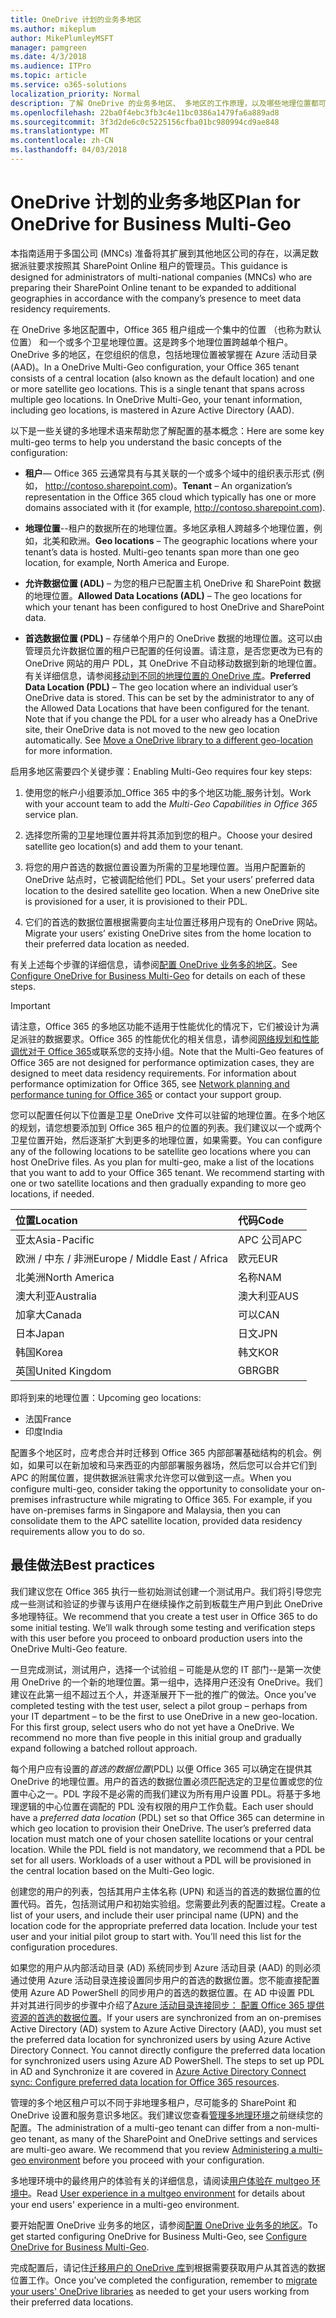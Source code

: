 ```yaml
---
title: OneDrive 计划的业务多地区
ms.author: mikeplum
author: MikePlumleyMSFT
manager: pamgreen
ms.date: 4/3/2018
ms.audience: ITPro
ms.topic: article
ms.service: o365-solutions
localization_priority: Normal
description: 了解 OneDrive 的业务多地区、 多地区的工作原理，以及哪些地理位置都可用于数据存储。
ms.openlocfilehash: 22ba0f4ebc3fb3c4e11bc0386a1479fa6a889ad8
ms.sourcegitcommit: 3f3d2de6c0c5225156cfba01bc980994cd9ae848
ms.translationtype: MT
ms.contentlocale: zh-CN
ms.lasthandoff: 04/03/2018
---
```

# <a name="plan-for-onedrive-for-business-multi-geo"></a><span data-ttu-id="907f4-103">OneDrive 计划的业务多地区</span><span class="sxs-lookup"><span data-stu-id="907f4-103">Plan for OneDrive for Business Multi-Geo</span></span>

<span data-ttu-id="907f4-104">本指南适用于多国公司 (MNCs) 准备将其扩展到其他地区公司的存在，以满足数据派驻要求按照其 SharePoint Online 租户的管理员。</span><span class="sxs-lookup"><span data-stu-id="907f4-104">This guidance is designed for administrators of multi-national companies (MNCs) who are preparing their SharePoint Online tenant to be expanded to additional geographies in accordance with the company’s presence to meet data residency requirements.</span></span>

<span data-ttu-id="907f4-p101">在 OneDrive 多地区配置中，Office 365 租户组成一个集中的位置 （也称为默认位置） 和一个或多个卫星地理位置。这是跨多个地理位置跨越单个租户。OneDrive 多的地区，在您组织的信息，包括地理位置被掌握在 Azure 活动目录 (AAD)。</span><span class="sxs-lookup"><span data-stu-id="907f4-p101">In a OneDrive Multi-Geo configuration, your Office 365 tenant consists of a central location (also known as the default location) and one or more satellite geo locations. This is a single tenant that spans across multiple geo locations. In OneDrive Multi-Geo, your tenant information, including geo locations, is mastered in Azure Active Directory (AAD).</span></span> 

<span data-ttu-id="907f4-108">以下是一些关键的多地理术语来帮助您了解配置的基本概念：</span><span class="sxs-lookup"><span data-stu-id="907f4-108">Here are some key multi-geo terms to help you understand the basic concepts of the configuration:</span></span>

-   <span data-ttu-id="907f4-109">**租户**— Office 365 云通常具有与其关联的一个或多个域中的组织表示形式 (例如， http://contoso.sharepoint.com)。</span><span class="sxs-lookup"><span data-stu-id="907f4-109">**Tenant** – An organization’s representation in the Office 365 cloud which typically has one or more domains associated with it (for example, http://contoso.sharepoint.com).</span></span> 

-   <span data-ttu-id="907f4-p102">**地理位置**--租户的数据所在的地理位置。多地区承租人跨越多个地理位置，例如，北美和欧洲。</span><span class="sxs-lookup"><span data-stu-id="907f4-p102">**Geo locations** – The geographic locations where your tenant’s data is hosted. Multi-geo tenants span more than one geo location, for example, North America and Europe.</span></span>

-   <span data-ttu-id="907f4-112">**允许数据位置 (ADL)** – 为您的租户已配置主机 OneDrive 和 SharePoint 数据的地理位置。</span><span class="sxs-lookup"><span data-stu-id="907f4-112">**Allowed Data Locations (ADL)** – The geo locations for which your tenant has been configured to host OneDrive and SharePoint data.</span></span>

-   <span data-ttu-id="907f4-p103">**首选数据位置 (PDL)** – 存储单个用户的 OneDrive 数据的地理位置。这可以由管理员允许数据位置的租户已配置的任何设置。请注意，是否您更改为已有的 OneDrive 网站的用户 PDL，其 OneDrive 不自动移动数据到新的地理位置。有关详细信息，请参阅[移动到不同的地理位置的 OneDrive 库](move-onedrive-between-geo-locations.md)。</span><span class="sxs-lookup"><span data-stu-id="907f4-p103">**Preferred Data Location (PDL)** – The geo location where an individual user’s OneDrive data is stored. This can be set by the administrator to any of the Allowed Data Locations that have been configured for the tenant. Note that if you change the PDL for a user who already has a OneDrive site, their OneDrive data is not moved to the new geo location automatically. See [Move a OneDrive library to a different geo-location](move-onedrive-between-geo-locations.md) for more information.</span></span>

<span data-ttu-id="907f4-117">启用多地区需要四个关键步骤：</span><span class="sxs-lookup"><span data-stu-id="907f4-117">Enabling Multi-Geo requires four key steps:</span></span>

1.  <span data-ttu-id="907f4-118">使用您的帐户小组要添加_Office 365 中的多个地区功能_服务计划。</span><span class="sxs-lookup"><span data-stu-id="907f4-118">Work with your account team to add the _Multi-Geo Capabilities in Office 365_ service plan.</span></span>

2.  <span data-ttu-id="907f4-119">选择您所需的卫星地理位置并将其添加到您的租户。</span><span class="sxs-lookup"><span data-stu-id="907f4-119">Choose your desired satellite geo location(s) and add them to your tenant.</span></span>

3.  <span data-ttu-id="907f4-p104">将您的用户首选的数据位置设置为所需的卫星地理位置。当用户配置新的 OneDrive 站点时，它被调配给他们 PDL。</span><span class="sxs-lookup"><span data-stu-id="907f4-p104">Set your users’ preferred data location to the desired satellite geo location. When a new OneDrive site is provisioned for a user, it is provisioned to their PDL.</span></span>

4.  <span data-ttu-id="907f4-122">它们的首选的数据位置根据需要向主址位置迁移用户现有的 OneDrive 网站。</span><span class="sxs-lookup"><span data-stu-id="907f4-122">Migrate your users’ existing OneDrive sites from the home location to their preferred data location as needed.</span></span>

<span data-ttu-id="907f4-123">有关上述每个步骤的详细信息，请参阅[配置 OneDrive 业务多的地区](multi-geo-tenant-configuration.md)。</span><span class="sxs-lookup"><span data-stu-id="907f4-123">See [Configure OneDrive for Business Multi-Geo](multi-geo-tenant-configuration.md) for details on each of these steps.</span></span>

> [!IMPORTANT]
> <span data-ttu-id="907f4-p105">请注意，Office 365 的多地区功能不适用于性能优化的情况下，它们被设计为满足派驻的数据要求。Office 365 的性能优化的相关信息，请参阅[网络规划和性能调优对于 Office 365](https://support.office.com/article/e5f1228c-da3c-4654-bf16-d163daee8848)或联系您的支持小组。</span><span class="sxs-lookup"><span data-stu-id="907f4-p105">Note that the Multi-Geo features of Office 365 are not designed for performance optimization cases, they are designed to meet data residency requirements. For information about performance optimization for Office 365, see [Network planning and performance tuning for Office 365](https://support.office.com/article/e5f1228c-da3c-4654-bf16-d163daee8848) or contact your support group.</span></span>

<span data-ttu-id="907f4-p106">您可以配置任何以下位置是卫星 OneDrive 文件可以驻留的地理位置。在多个地区的规划，请您想要添加到 Office 365 租户的位置的列表。我们建议以一个或两个卫星位置开始，然后逐渐扩大到更多的地理位置，如果需要。</span><span class="sxs-lookup"><span data-stu-id="907f4-p106">You can configure any of the following locations to be satellite geo locations where you can host OneDrive files. As you plan for multi-geo, make a list of the locations that you want to add to your Office 365 tenant. We recommend starting with one or two satellite locations and then gradually expanding to more geo locations, if needed.</span></span>

<table>
<thead>
<tr class="header">
<th align="left"><span data-ttu-id="907f4-129"><strong>位置</strong></span><span class="sxs-lookup"><span data-stu-id="907f4-129"><strong>Location</strong></span></span></th>
<th align="left"><span data-ttu-id="907f4-130"><strong>代码</strong></span><span class="sxs-lookup"><span data-stu-id="907f4-130"><strong>Code</strong></span></span></th>
</tr>
</thead>
<tbody>
<tr class="odd">
<td align="left"><span data-ttu-id="907f4-131">亚太</span><span class="sxs-lookup"><span data-stu-id="907f4-131">Asia-Pacific</span></span></td>
<td align="left"><span data-ttu-id="907f4-132">APC 公司</span><span class="sxs-lookup"><span data-stu-id="907f4-132">APC</span></span></td>
</tr>
<tr class="even">
<td align="left"><span data-ttu-id="907f4-133">欧洲 / 中东 / 非洲</span><span class="sxs-lookup"><span data-stu-id="907f4-133">Europe / Middle East / Africa</span></span></td>
<td align="left"><span data-ttu-id="907f4-134">欧元</span><span class="sxs-lookup"><span data-stu-id="907f4-134">EUR</span></span></td>
</tr>
<tr class="odd">
<td align="left"><span data-ttu-id="907f4-135">北美洲</span><span class="sxs-lookup"><span data-stu-id="907f4-135">North America</span></span></td>
<td align="left"><span data-ttu-id="907f4-136">名称</span><span class="sxs-lookup"><span data-stu-id="907f4-136">NAM</span></span></td>
</tr>
<tr class="even">
<td align="left"><span data-ttu-id="907f4-137">澳大利亚</span><span class="sxs-lookup"><span data-stu-id="907f4-137">Australia</span></span></td>
<td align="left"><span data-ttu-id="907f4-138">澳大利亚</span><span class="sxs-lookup"><span data-stu-id="907f4-138">AUS</span></span></td>
</tr>
<tr class="odd">
<td align="left"><span data-ttu-id="907f4-139">加拿大</span><span class="sxs-lookup"><span data-stu-id="907f4-139">Canada</span></span></td>
<td align="left"><span data-ttu-id="907f4-140">可以</span><span class="sxs-lookup"><span data-stu-id="907f4-140">CAN</span></span></td>
</tr>
<tr class="odd">
<td align="left"><span data-ttu-id="907f4-141">日本</span><span class="sxs-lookup"><span data-stu-id="907f4-141">Japan</span></span></td>
<td align="left"><span data-ttu-id="907f4-142">日文</span><span class="sxs-lookup"><span data-stu-id="907f4-142">JPN</span></span></td>
</tr>
<tr class="even">
<td align="left"><span data-ttu-id="907f4-143">韩国</span><span class="sxs-lookup"><span data-stu-id="907f4-143">Korea</span></span></td>
<td align="left"><span data-ttu-id="907f4-144">韩文</span><span class="sxs-lookup"><span data-stu-id="907f4-144">KOR</span></span></td>
</tr>
<tr class="odd">
<td align="left"><span data-ttu-id="907f4-145">英国</span><span class="sxs-lookup"><span data-stu-id="907f4-145">United Kingdom</span></span></td>
<td align="left"><span data-ttu-id="907f4-146">GBR</span><span class="sxs-lookup"><span data-stu-id="907f4-146">GBR</span></span></td>
</tr>
</tbody>
</table>

<span data-ttu-id="907f4-147">即将到来的地理位置：</span><span class="sxs-lookup"><span data-stu-id="907f4-147">Upcoming geo locations:</span></span>
  
- <span data-ttu-id="907f4-148">法国</span><span class="sxs-lookup"><span data-stu-id="907f4-148">France</span></span>
- <span data-ttu-id="907f4-149">印度</span><span class="sxs-lookup"><span data-stu-id="907f4-149">India</span></span>

<span data-ttu-id="907f4-p107">配置多个地区时，应考虑合并时迁移到 Office 365 内部部署基础结构的机会。例如，如果可以在新加坡和马来西亚的内部部署服务器场，然后您可以合并它们到 APC 的附属位置，提供数据派驻需求允许您可以做到这一点。</span><span class="sxs-lookup"><span data-stu-id="907f4-p107">When you configure multi-geo, consider taking the opportunity to consolidate your on-premises infrastructure while migrating to Office 365. For example, if you have on-premises farms in Singapore and Malaysia, then you can consolidate them to the APC satellite location, provided data residency requirements allow you to do so.</span></span>

## <a name="best-practices"></a><span data-ttu-id="907f4-152">最佳做法</span><span class="sxs-lookup"><span data-stu-id="907f4-152">Best practices</span></span>

<span data-ttu-id="907f4-p108">我们建议您在 Office 365 执行一些初始测试创建一个测试用户。我们将引导您完成一些测试和验证的步骤与该用户在继续操作之前到板载生产用户到此 OneDrive 多地理特征。</span><span class="sxs-lookup"><span data-stu-id="907f4-p108">We recommend that you create a test user in Office 365 to do some initial testing. We’ll walk through some testing and verification steps with this user before you proceed to onboard production users into the OneDrive Multi-Geo feature.</span></span>

<span data-ttu-id="907f4-p109">一旦完成测试，测试用户，选择一个试验组 – 可能是从您的 IT 部门--是第一次使用 OneDrive 的一个新的地理位置。第一组中，选择用户还没有 OneDrive。我们建议在此第一组不超过五个人，并逐渐展开下一批的推广的做法。</span><span class="sxs-lookup"><span data-stu-id="907f4-p109">Once you’ve completed testing with the test user, select a pilot group – perhaps from your IT department – to be the first to use OneDrive in a new geo-location. For this first group, select users who do not yet have a OneDrive. We recommend no more than five people in this initial group and gradually expand following a batched rollout approach.</span></span>

<span data-ttu-id="907f4-p110">每个用户应有设置的*首选的数据位置*(PDL) 以便 Office 365 可以确定在提供其 OneDrive 的地理位置。用户的首选的数据位置必须匹配选定的卫星位置或您的位置中心之一。PDL 字段不是必需的而我们建议为所有用户设置 PDL。将基于多地理逻辑的中心位置在调配的 PDL 没有权限的用户工作负载。</span><span class="sxs-lookup"><span data-stu-id="907f4-p110">Each user should have a *preferred data location* (PDL) set so that Office 365 can determine in which geo location to provision their OneDrive. The user’s preferred data location must match one of your chosen satellite locations or your central location. While the PDL field is not mandatory, we recommend that a PDL be set for all users. Workloads of a user without a PDL will be provisioned in the central location based on the Multi-Geo logic.</span></span>   

<span data-ttu-id="907f4-p111">创建您的用户的列表，包括其用户主体名称 (UPN) 和适当的首选的数据位置的位置代码。首先，包括测试用户和初始实验组。您需要此列表的配置过程。</span><span class="sxs-lookup"><span data-stu-id="907f4-p111">Create a list of your users, and include their user principal name (UPN) and the location code for the appropriate preferred data location. Include your test user and your initial pilot group to start with. You’ll need this list for the configuration procedures.</span></span>

<span data-ttu-id="907f4-p112">如果您的用户从内部活动目录 (AD) 系统同步到 Azure 活动目录 (AAD) 的则必须通过使用 Azure 活动目录连接设置同步用户的首选的数据位置。您不能直接配置使用 Azure AD PowerShell 的同步用户的首选的数据位置。在 AD 中设置 PDL 并对其进行同步的步骤中介绍了[Azure 活动目录连接同步： 配置 Office 365 提供资源的首选的数据位置](https://docs.microsoft.com/en-us/azure/active-directory/connect/active-directory-aadconnectsync-feature-preferreddatalocation)。</span><span class="sxs-lookup"><span data-stu-id="907f4-p112">If your users are synchronized from an on-premises Active Directory (AD) system to Azure Active Directory (AAD), you must set the preferred data location for synchronized users by using Azure Active Directory Connect. You cannot directly configure the preferred data location for synchronized users using Azure AD PowerShell. The steps to set up PDL in AD and Synchronize it are covered in [Azure Active Directory Connect sync: Configure preferred data location for Office 365 resources](https://docs.microsoft.com/en-us/azure/active-directory/connect/active-directory-aadconnectsync-feature-preferreddatalocation).</span></span>

<span data-ttu-id="907f4-p113">管理的多个地区租户可以不同于非地理多租户，尽可能多的 SharePoint 和 OneDrive 设置和服务意识多地区。我们建议您查看[管理多地理环境](administering-a-multi-geo-environment.md)之前继续您的配置。</span><span class="sxs-lookup"><span data-stu-id="907f4-p113">The administration of a multi-geo tenant can differ from a non-multi-geo tenant, as many of the SharePoint and OneDrive settings and services are multi-geo aware. We recommend that you review [Administering a multi-geo environment](administering-a-multi-geo-environment.md) before you proceed with your configuration.</span></span>

<span data-ttu-id="907f4-170">多地理环境中的最终用户的体验有关的详细信息，请阅读[用户体验在 multgeo 环境中](multi-geo-user-experience.md)。</span><span class="sxs-lookup"><span data-stu-id="907f4-170">Read [User experience in a multgeo environment](multi-geo-user-experience.md) for details about your end users' experience in a multi-geo environment.</span></span>

<span data-ttu-id="907f4-171">要开始配置 OneDrive 业务多的地区，请参阅[配置 OneDrive 业务多的地区](multi-geo-tenant-configuration.md)。</span><span class="sxs-lookup"><span data-stu-id="907f4-171">To get started configuring OneDrive for Business Multi-Geo, see [Configure OneDrive for Business Multi-Geo](multi-geo-tenant-configuration.md).</span></span>

<span data-ttu-id="907f4-172">完成配置后，请记住[迁移用户的 OneDrive 库](move-onedrive-between-geo-locations.md)到根据需要获取用户从其首选的数据位置工作。</span><span class="sxs-lookup"><span data-stu-id="907f4-172">Once you’ve completed the configuration, remember to [migrate your users' OneDrive libraries](move-onedrive-between-geo-locations.md) as needed to get your users working from their preferred data locations.</span></span>
